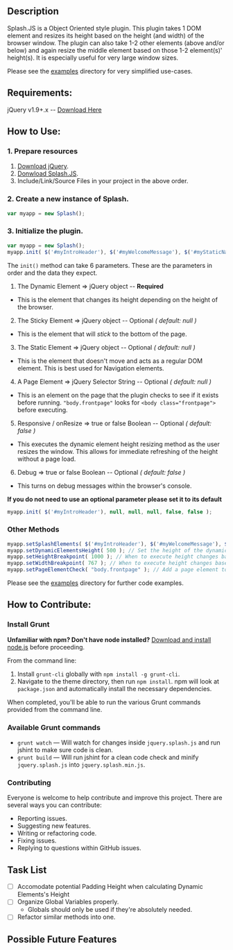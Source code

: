 ## Description
Splash.JS is a Object Oriented style plugin.
This plugin takes 1 DOM element and resizes its height based on the height (and width) of the browser window.
The plugin can also take 1-2 other elements (above and/or below) and again resize the middle element based on those 1-2 element(s)' height(s).
It is especially useful for very large window sizes.

Please see the [examples](examples) directory for very simplified use-cases.

## Requirements: 
jQuery v1.9+.x -- [Download Here](http://jquery.com/download/)

## How to Use: 
### 1. Prepare resources
1. [Download jQuery](http://jquery.com/download/).
2. [Donwload Splash.JS](jquery.splash.min.js).
3. Include/Link/Source Files in your project in the above order.

### 2. Create a new instance of Splash.

```javascript
var myapp = new Splash();
```

### 3. Initialize the plugin.

```javascript
var myapp = new Splash();
myapp.init( $('#myIntroHeader'), $('#myWelcomeMessage'), $('#myStaticNavigation'), "body.frontpage", true );
```

The `init()` method can take 6 parameters.
These are the parameters in order and the data they expect.

1. The Dynamic Element => jQuery object -- **Required**
  * This is the element that changes its height depending on the height of the browser.
2. The Sticky Element => jQuery object -- Optional *( default: null )*
  * This is the element that will *stick* to the bottom of the page.
3. The Static Element => jQuery object -- Optional *( default: null )*
  * This is the element that doesn't move and acts as a regular DOM element. This is best used for Navigation elements.
4. A Page Element => jQuery Selector String -- Optional *( default: null )*
  * This is an element on the page that the plugin checks to see if it exists before running. `"body.frontpage"` looks for `<body class="frontpage">` before executing. 
5. Responsive / onResize => true or false Boolean -- Optional *( default: false )*
  * This executes the dynamic element height resizing method as the user resizes the window. This allows for immediate refreshing of the height without a page load.
6. Debug => true or false Boolean -- Optional *( default: false )*
  * This turns on debug messages within the browser's console.

**If you do not need to use an optional parameter please set it to its default**

```javascript
myapp.init( $('#myIntroHeader'), null, null, null, false, false );
```

### Other Methods

```javascript
myapp.setSplashElements( $('#myIntroHeader'), $('#myWelcomeMessage'), $('#myStaticNavigation') ); // Set Splash elements manually
myapp.setDynamicElementsHeight( 500 ); // Set the height of the dynamic element manually
myapp.setHeightBreakpoint( 1000 ); // When to execute height changes based on width
myapp.setWidthBreakpoint( 767 ); // When to execute height changes based on width
myapp.setPageElementCheck( "body.frontpage" ); // Add a page element to check for before executing
```

Please see the [examples](examples) directory for further code examples.


## How to Contribute:
### Install Grunt

**Unfamiliar with npm? Don't have node installed?** [Download and install node.js](http://nodejs.org/download/) before proceeding.

From the command line:

1. Install `grunt-cli` globally with `npm install -g grunt-cli`.
2. Navigate to the theme directory, then run `npm install`. npm will look at `package.json` and automatically install the necessary dependencies.

When completed, you'll be able to run the various Grunt commands provided from the command line.

### Available Grunt commands

* `grunt watch` — Will watch for changes inside `jquery.splash.js` and run jshint to make sure code is clean.
* `grunt build` — Will run jshint for a clean code check and minify `jquery.splash.js` into `jquery.splash.min.js`.

### Contributing

Everyone is welcome to help contribute and improve this project. There are several ways you can contribute:

* Reporting issues.
* Suggesting new features.
* Writing or refactoring code.
* Fixing issues.
* Replying to questions within GitHub issues.

Task List
----------
- [ ] Accomodate potential Padding Height when calculating Dynamic Elements's Height
- [ ] Organize Global Variables properly.
  * Globals should only be used if they're absolutely needed.
- [ ] Refactor similar methods into one.

Possible Future Features
-----------------
